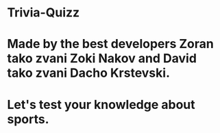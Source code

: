 # Trivia-Quizz
# Made by the best developers Zoran tako zvani Zoki Nakov and David tako zvani Dacho Krstevski.
# Let's test your knowledge about sports.
